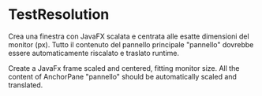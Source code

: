 # TestResolution

Crea una finestra con JavaFX scalata e centrata alle esatte dimensioni del monitor (px).
Tutto il contenuto del pannello principale "pannello" dovrebbe essere automaticamente riscalato e traslato runtime.

Create a JavaFx frame scaled and centered, fitting monitor size.
All the content of AnchorPane "pannello" should be automatically scaled and translated.
